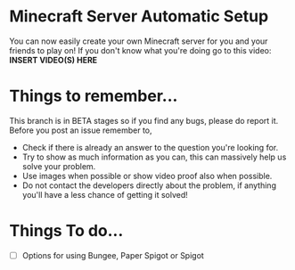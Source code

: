 # Minecraft Server Automatic Setup
You can now easily create your own Minecraft server for you and your friends to play on!
If you don't know what you're doing go to this video: **INSERT VIDEO(S) HERE**

# Things to remember...
This branch is in BETA stages so if you find any bugs, please do report it.
Before you post an issue remember to,
 - Check if there is already an answer to the question you're looking for.
 - Try to show as much information as you can, this can massively help us solve your problem.
 - Use images when possible or show video proof also when possible.
 - Do not contact the developers directly about the problem, if anything you'll have a less chance of getting it solved!
 
# Things To do...
* [ ] Options for using Bungee, Paper Spigot or Spigot